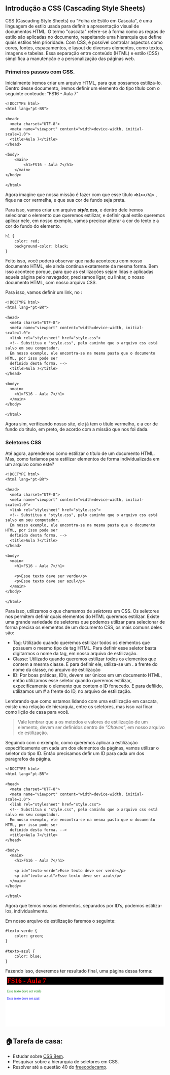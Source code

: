 ## Introdução a CSS (Cascading Style Sheets)

CSS (Cascading Style Sheets) ou "Folha de Estilo em Cascata", é uma linguagem de estilo usada para definir a apresentação visual de documentos HTML. O termo "cascata" refere-se à forma como as regras de estilo são aplicadas no documento, respeitando uma hierarquia que define quais estilos têm prioridade. Com CSS, é possível controlar aspectos como cores, fontes, espaçamentos, e layout de diversos elementos, como textos, imagens e tabelas. Essa separação entre conteúdo (HTML) e estilo (CSS) simplifica a manutenção e a personalização das páginas web.

### Primeiros passos com CSS.

Inicialmente iremos criar um arquivo HTML, para que possamos estiliza-lo. Dentro desse documento, iremos definir um elemento do tipo título com o seguinte conteudo: “FS16 - Aula 7”
```
<!DOCTYPE html>
<html lang="pt-BR">

<head>
  <meta charset="UTF-8">
  <meta name="viewport" content="width=device-width, initial-scale=1.0">
  <title>Aula 7</title>
</head>

<body>
	<main>
		<h1>FS16 - Aula 7</h1>
	</main>
</body>

</html> 
```
Agora imagine que nossa missão é fazer com que esse titulo  **`<h1></h1>`** , fique na cor vermelha, e que sua cor de fundo seja preta.

Para isso, vamos criar um arquivo ***style.css***, e dentro dele iremos selecionar o elemento que queremos estilizar, e definir qual estilo queremos aplicar nele, em nosso exemplo, vamos precicar alterar a cor do texto e a cor do fundo do elemento.
```
h1 {
	color: red;
	background-color: black;
}
```
Feito isso, você poderá observar que nada aconteceu com nosso documento HTML, ele ainda continua exatamente da mesma forma. Bem isso acontece porque, para que as estilizações sejam lidas e aplicadas aquela página pelo navegador, precisamos ligar, ou linkar, o nosso documento HTML, com nosso arquivo CSS.

Para isso, vamos definir um link, no *<head></head>*:
```
<!DOCTYPE html>
<html lang="pt-BR">

<head>
  <meta charset="UTF-8">
  <meta name="viewport" content="width=device-width, initial-scale=1.0">
  <link rel="stylesheet" href="style.css">
  <!-- Substitua o "style.css", pelo caminho que o arquivo css está salvo em seu computador.
  Em nosso exemplo, ele encontra-se na mesma pasta que o documento HTML, por isso pode ser
  definido desta forma. -->
  <title>Aula 7</title>
</head>

<body>
  <main>
    <h1>FS16 - Aula 7</h1>
  </main>
</body>

</html>
```
Agora sim, verificando nosso site, ele já tem o título vermelho, e a cor de fundo do titulo, em preto, de acordo com a missão que nos foi dada.
### Seletores CSS

Até agora, aprendemos como estilizar o título de um documento HTML. Mas, como faríamos para estilizar elementos de forma individualizada em um arquivo como este?
```
<!DOCTYPE html>
<html lang="pt-BR">

<head>
  <meta charset="UTF-8">
  <meta name="viewport" content="width=device-width, initial-scale=1.0">
  <link rel="stylesheet" href="style.css">
  <!-- Substitua o "style.css", pelo caminho que o arquivo css está salvo em seu computador.
  Em nosso exemplo, ele encontra-se na mesma pasta que o documento HTML, por isso pode ser
  definido desta forma. -->
  <title>Aula 7</title>
</head>

<body>
  <main>
    <h1>FS16 - Aula 7</h1>

    <p>Esse texto deve ser verde</p>
    <p>Esse texto deve ser azul</p>
  </main>
</body>

</html>
```
Para isso, utilizamos o que chamamos de *seletores* em CSS. Os seletores nos permitem definir quais elementos do HTML queremos estilizar. Existe uma grande variedade de seletores que podemos utilizar para selecionar de forma precisa os elementos de um documento CSS, os mais comuns deles são:

- Tag: Utilizado quando queremos estilizar todos os elementos que possuem o mesmo tipo de tag HTML. Para definir esse seletor basta digitarmos o nome da tag, em nosso arquivo de estilização.
- Classe: Utilizado quando queremos estilizar todos os elementos que contem a mesma classe. E para definir ele, utiliza-se um . a frente do nome da classe, no arquivo de estilização
- ID: Por boas práticas, ID’s, devem ser únicos em um documento HTML, então utilizamos esse seletor quando queremos estilizar, expecificamente o elemento que contem o ID fonecedo. E para defilido, utilizamos um # a frente do ID, no arquivo de estilização.

Lembrando que como estamos lidando com uma estilização em cascata, existe uma relação de hierarquia, entre os seletores, mas isso vai ficar como lição de casa para você.

> Vale lembrar que a os metodos e valores de estilização de um elemento, devem ser definidos dentro de *“Chaves”,* em nosso arquivo de estilização.
> 

Seguindo com o exemplo, como queremos aplicar a estilização expecificamente em cada um dos elementos da páginas, vamos utilizar o seletor do tipo ID. Então precisamos defir um ID para cada um dos paragrafos da página.
```
<!DOCTYPE html>
<html lang="pt-BR">

<head>
  <meta charset="UTF-8">
  <meta name="viewport" content="width=device-width, initial-scale=1.0">
  <link rel="stylesheet" href="style.css">
  <!-- Substitua o "style.css", pelo caminho que o arquivo css está salvo em seu computador.
  Em nosso exemplo, ele encontra-se na mesma pasta que o documento HTML, por isso pode ser
  definido desta forma. -->
  <title>Aula 7</title>
</head>

<body>
  <main>
    <h1>FS16 - Aula 7</h1>

    <p id="texto-verde">Esse texto deve ser verde</p>
    <p id="texto-azul">Esse texto deve ser azul</p>
  </main>
</body>

</html>
```
Agora que temos nossos elementos, separados por ID’s, podemos estiliza-los, individualmente.

Em nosso arquivo de estilização faremos o seguinte:
```
#texto-verde {
	color: green;
}

#texto-azul {
	color: blue;
}
```
Fazendo isso, deveremos ter  resultado final, uma página dessa forma:
![página](.\Untitled.png)
## 🏠Tarefa de casa:

- Estudar sobre [CSS Bem](https://getbem.com/introduction/).
- Pesquisar sobre a hierarquia de seletores em CSS.
- Resolver até a questão 40  do [freecodecamp](https://www.freecodecamp.org/learn/).
